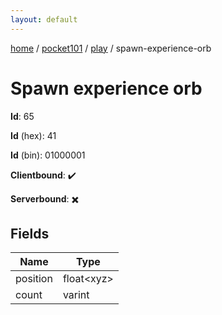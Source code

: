 ```yaml
---
layout: default
---
```


[home](/)  /  [pocket101](/protocol/pocket101)  /  [play](/protocol/pocket101/play)  /  spawn-experience-orb

# Spawn experience orb

**Id**: 65

**Id** (hex): 41

**Id** (bin): 01000001

**Clientbound**: ✔️

**Serverbound**: ✖️

## Fields

Name | Type
---|---
position | float&lt;xyz&gt;
count | varint

